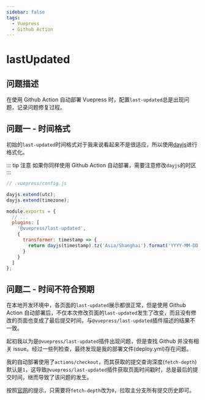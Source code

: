 ```yaml
---
sidebar: false
tags:
  - Vuepress
  - Github Action
---
```


# lastUpdated

<page-tags slot-key="top" />

## 问题描述

在使用 Github Action 自动部署 Vuepress 时，配置`last-updated`总是出现问题，记录问题修复过程。

## 问题一 - 时间格式

初始的`last-updated`时间格式对于我来说看起来不是很适应，所以使用[dayjs](https://www.npmjs.com/package/dayjs)进行格式化。

::: tip 注意
如果你同样使用 Github Action 自动部署，需要注意修改`dayjs`的时区
:::

```js
// .vuepress/config.js

dayjs.extend(utc);
dayjs.extend(timezone);

module.exports = {
  // ...
  plugins: [
    '@vuepress/last-updated',
    {
      transformer: timestamp => {
        return dayjs(timestamp).tz('Asia/Shanghai').format('YYYY-MM-DD HH:mm:ss');
      }
    }
  ]
};
```

## 问题二 - 时间不符合预期

在本地开发环境中，各页面的`last-updated`展示都很正常，但是使用 Github Action 自动部署后，不仅本次修改页面的`last-updated`发生了改变，而且没有修改的页面也变成了最后提交时间，与`@vuepress/last-updated`插件描述的结果不一致。

起初我以为是`@vuepress/last-updated`插件出现问题，但是查找 Github 并没有相关 issue。经过一些列检查，最终发现是我的部署文件(deploy.yml)存在问题。

我的自动部署使用了`actions/checkout`，而其获取的提交查询深度(`fetch-depth`)默认是`1`，这导致`@vuepress/last-updated`插件获取页面时间戳时，总是最后的提交时间，继而导致了该问题的发生。

按照[官网](https://github.com/marketplace/actions/checkout?version=v2.4.2)的提示，只需要将`fetch-depth`改为`0`，拉取主分支所有提交历史即可。
